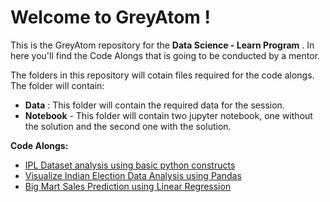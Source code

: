 # Welcome to GreyAtom !

This is the GreyAtom repository for the **Data Science - Learn Program** . In here you'll find the Code Alongs that is going to be conducted by a mentor. 

The folders in this repository will cotain files required for the code alongs. The folder will contain:

- **Data** : This folder will contain the required data for the session.
- **Notebook** - This folder will contain two jupyter notebook, one without the solution and the second one with the solution.

**Code Alongs:**
- [IPL Dataset analysis using basic python constructs](https://github.com/commit-live-students/GLabs_Data_Science_Learn/tree/master/IPL%20Dataset%20analysis%20using%20basic%20python%20constructs)
- [Visualize Indian Election Data Analysis using Pandas](https://github.com/commit-live-students/GLabs_Data_Science_Learn/tree/master/Visualize%20Indian%20Election%20Data%20Analysis%20using%20Pandas)
- [Big Mart Sales Prediction using Linear Regression](https://github.com/commit-live-students/GLabs_Data_Science_Learn/tree/master/Big%20Mart%20Sales%20Prediction%20using%20Linear%20Regression)
